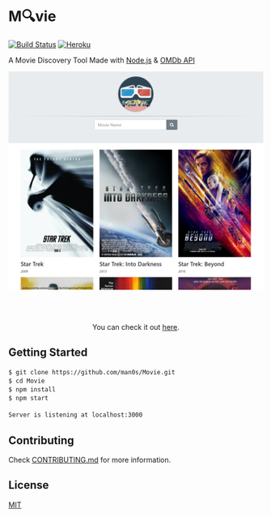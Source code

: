 # M🔍vie
[![Build Status](https://travis-ci.org/pussinboots/heroku-badge.svg?branch=master)](https://travis-ci.org/man0s/Movie)
[![Heroku](https://heroku-badge.herokuapp.com/?app=heroku-badge&style=flat)](https://man0s-movie.herokuapp.com/)

A Movie Discovery Tool Made with <a href="https://nodejs.org">Node.js</a> & <a href="https://www.omdbapi.com">OMDb API</a>

![](https://raw.githubusercontent.com/man0s/Movie/master/screenshot.png)

<br><br>
<p align="center">You can check it out <a href="https://man0s-movie.herokuapp.com/">here</a>.</p>

## Getting Started

```bash
$ git clone https://github.com/man0s/Movie.git
$ cd Movie
$ npm install
$ npm start

Server is listening at localhost:3000
```

## Contributing

Check [CONTRIBUTING.md](CONTRIBUTING.md) for more information.

## License

[MIT](LICENSE)
